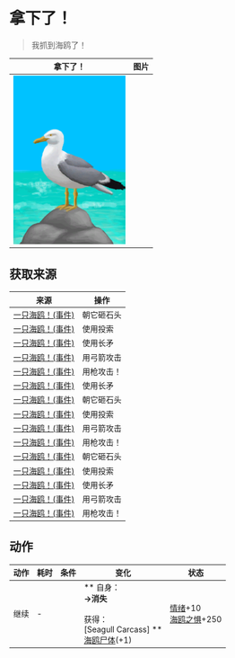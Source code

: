 # 拿下了！  
> 我抓到海鸥了！  
  
  拿下了！  |   图片   
 ----  |  ----:   
   |  <img decoding="async" src="Sprite/Seagull.png" href="a.md" style="max-width:300px;max-height:300px;">   
  
## 获取来源  
来源  |  操作  
----  |  ----  
[一只海鸥！(事件)](Event_SeagullFight.md)  |  朝它砸石头  
[一只海鸥！(事件)](Event_SeagullFight.md)  |  使用投索  
[一只海鸥！(事件)](Event_SeagullFight.md)  |  使用长矛  
[一只海鸥！(事件)](Event_SeagullFight.md)  |  用弓箭攻击  
[一只海鸥！(事件)](Event_SeagullFight.md)  |  用枪攻击！  
[一只海鸥！(事件)](Event_SeagullRaid.md)  |  使用长矛  
[一只海鸥！(事件)](Event_SeagullRaid.md)  |  朝它砸石头  
[一只海鸥！(事件)](Event_SeagullRaid.md)  |  使用投索  
[一只海鸥！(事件)](Event_SeagullRaid.md)  |  用弓箭攻击  
[一只海鸥！(事件)](Event_SeagullRaid.md)  |  用枪攻击！  
[一只海鸥！(事件)](Event_SeagullRaidCrop.md)  |  朝它砸石头  
[一只海鸥！(事件)](Event_SeagullRaidCrop.md)  |  使用投索  
[一只海鸥！(事件)](Event_SeagullRaidCrop.md)  |  使用长矛  
[一只海鸥！(事件)](Event_SeagullRaidCrop.md)  |  用弓箭攻击  
[一只海鸥！(事件)](Event_SeagullRaidCrop.md)  |  用枪攻击！  
## 动作  
动作  |  耗时  |  条件  |  变化  |  状态  
----  |  ----  |  ----  |  ----  |  ----  
继续<br>  |  -  |    |  ** 自身：**<br>→消失<br><br>** 获得： **<br>** [Seagull Carcass]  **<br>  [海鸥尸体](SeagullDead.md)(+1)<br>  |  [情绪](Morale.md)+10<br>[海鸥之惧](SeagullFear.md)+250  


<script>document.title="拿下了！ - 卡牌生存百科 Card Survival Wiki";</script>